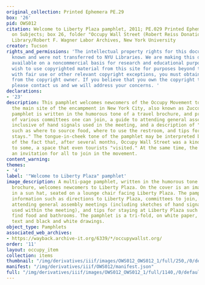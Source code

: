 ```yaml
---
original_collection: Printed Ephemera PE.29
box: '26'
pid: OWS012
citation: Welcome to Liberty Plaza pamphlet, 2011; PE.029 Printed Ephemera Collection
  on Subjects; box 26, folder "Occupy Wall Street (Robert Reiss Donation)"; Tamiment
  Library/Robert F. Wagner Labor Archives, New York University
creator: Tucson
rights_and_permissions: 'The intellectual property rights for this document are not
  known and were not transferred to NYU Libraries. We are making this document publicly
  available on a noncommercial basis for research and educational purposes. If you
  wish to use copyrighted material from this site for purposes beyond those in accordance
  with fair use or other relevant copyright exceptions, you must obtain permission
  from the copyright owner. If you believe that you own the copyright to this document,
  please contact us and we will address your concerns. '
declarations:
- '23'
description: This pamphlet welcomes newcomers of the Occupy Movement to Liberty Plaza,
  the main site of the encampment in New York City, also known as Zuccotti Park. The
  pamphlet is written in the humorous tone of a travel brochure, and provides a list
  of various committees one can join, a guide to attending general assembly (GA) meetings
  inclusive of hand signals used in the meeting, and a description of "accommodations"
  such as where to source food, where to use the restroom, and tips for "extended
  stays." The tongue-in-cheek tone of the pamphlet may be interpreted both as a critique
  of the fact that, after several months, Occupy Wall Street was a kind spectacle
  to some, a space that even tourists "visited." At the same time, the pamphlet is
  an invitation for all to join in the movement.
content_warning:
themes:
- '4'
label: '"Welcome to Liberty Plaza" pamphlet'
image_description: A multi-page pamphlet, written in the humorous tone of a travel
  brochure, welcomes newcomers to Liberty Plaza. On the cover is an image of a person
  in a sun hat, seated on a lounge chair facing Liberty Plaza. The pamphlet provides
  information such as directions to Liberty Plaza, committees to join, details on
  attending general assembly meetings (including sketches of hand signals that are
  used within the meeting), and tips for staying at Liberty Plaza such as where to
  find food and bathrooms. The pamphlet is a tri-fold, on white paper, with black
  text and black and white drawings.
object_type: Pamphlets
associated_web_archives:
- https://wayback.archive-it.org/6339/*/occupywallst.org/
order: '11'
layout: occupy_item
collection: items
thumbnail: "/img/derivatives/iiif/images/OWS012_OWS012_1/full/250,/0/default.jpg"
manifest: "/img/derivatives/iiif/OWS012/manifest.json"
full: "/img/derivatives/iiif/images/OWS012_OWS012_1/full/1140,/0/default.jpg"
---
```


